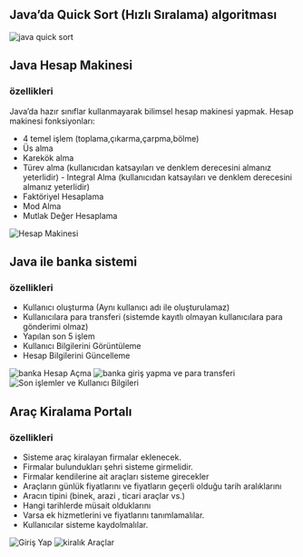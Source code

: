 ## Java’da Quick Sort (Hızlı Sıralama) algoritması
![java quick sort](https://i.hizliresim.com/6qudm5s.png)

## Java Hesap Makinesi
### özellikleri 
Java’da hazır sınıflar kullanmayarak bilimsel hesap makinesi yapmak. Hesap makinesi fonksiyonları:

- 4 temel işlem (toplama,çıkarma,çarpma,bölme)
- Üs alma
- Karekök alma
- Türev alma (kullanıcıdan katsayıları ve denklem derecesini almanız yeterlidir) - Integral Alma (kullanıcıdan katsayıları ve denklem derecesini almanız yeterlidir)
- Faktöriyel Hesaplama
- Mod Alma
- Mutlak Değer Hesaplama

![Hesap Makinesi](https://i.hizliresim.com/t4hrjww.png)


## Java ile banka sistemi 
### özellikleri 

- Kullanıcı oluşturma (Aynı kullanıcı adı ile oluşturulamaz)
- Kullanıcılara para transferi (sistemde kayıtlı olmayan kullanıcılara para gönderimi olmaz)
- Yapılan son 5 işlem 
- Kullanıcı Bilgilerini Görüntüleme
- Hesap Bilgilerini Güncelleme


![banka Hesap Açma](https://i.hizliresim.com/91etu49.png)
![banka giriş yapma ve para transferi](https://i.hizliresim.com/lcauhq5.png)
![Son işlemler ve Kullanıcı Bilgileri](https://i.hizliresim.com/aepbq6l.png)

## Araç Kiralama Portalı
### özellikleri 

- Sisteme araç kiralayan firmalar eklenecek.
- Firmalar bulundukları şehri sisteme girmelidir.
- Firmalar kendilerine ait araçları sisteme girecekler
- Araçların günlük fiyatlarını ve fiyatların geçerli olduğu tarih aralıklarını
- Aracın tipini (binek, arazi , ticari araçlar vs.)
- Hangi tarihlerde müsait olduklarını
- Varsa ek hizmetlerini ve fiyatlarını tanımlamalılar.
- Kullanıcılar sisteme kaydolmalılar.

![Giriş Yap](https://i.hizliresim.com/4sno6jk.png)
![kiralık Araçlar](https://i.hizliresim.com/lq9kwph.png)



